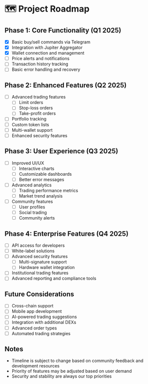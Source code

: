 # 🗺️ Project Roadmap

## Phase 1: Core Functionality (Q1 2025)
- [x] Basic buy/sell commands via Telegram
- [x] Integration with Jupiter Aggregator
- [x] Wallet connection and management
- [ ] Price alerts and notifications
- [ ] Transaction history tracking
- [ ] Basic error handling and recovery

## Phase 2: Enhanced Features (Q2 2025)
- [ ] Advanced trading features
  - [ ] Limit orders
  - [ ] Stop-loss orders
  - [ ] Take-profit orders
- [ ] Portfolio tracking
- [ ] Custom token lists
- [ ] Multi-wallet support
- [ ] Enhanced security features

## Phase 3: User Experience (Q3 2025)
- [ ] Improved UI/UX
  - [ ] Interactive charts
  - [ ] Customizable dashboards
  - [ ] Better error messages
- [ ] Advanced analytics
  - [ ] Trading performance metrics
  - [ ] Market trend analysis
- [ ] Community features
  - [ ] User profiles
  - [ ] Social trading
  - [ ] Community alerts

## Phase 4: Enterprise Features (Q4 2025)
- [ ] API access for developers
- [ ] White-label solutions
- [ ] Advanced security features
  - [ ] Multi-signature support
  - [ ] Hardware wallet integration
- [ ] Institutional trading features
- [ ] Advanced reporting and compliance tools

## Future Considerations
- [ ] Cross-chain support
- [ ] Mobile app development
- [ ] AI-powered trading suggestions
- [ ] Integration with additional DEXs
- [ ] Advanced order types
- [ ] Automated trading strategies

## Notes
- Timeline is subject to change based on community feedback and development resources
- Priority of features may be adjusted based on user demand
- Security and stability are always our top priorities
